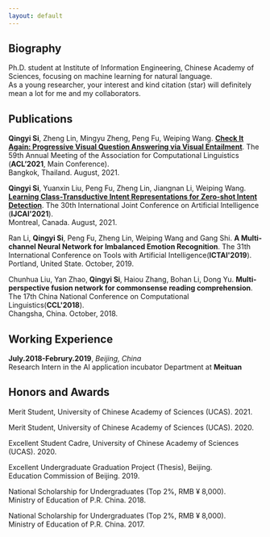 ```yaml
---
layout: default
---
```



## Biography

Ph.D. student at Institute of Information Engineering, Chinese Academy of Sciences, focusing on machine learning for natural language.   
As a young researcher, your interest and kind citation (star) will definitely mean a lot for me and my collaborators.

## Publications

**Qingyi Si**, Zheng Lin, Mingyu Zheng, Peng Fu, Weiping Wang. [**Check It Again: Progressive Visual Question Answering via Visual Entailment**](https://github.com/PhoebusSi/SAR). The 59th Annual Meeting of the Association for Computational Linguistics (**ACL’2021**, Main Conference).   
Bangkok, Thailand. August, 2021.

**Qingyi Si**, Yuanxin Liu, Peng Fu, Zheng Lin, Jiangnan Li, Weiping Wang. [**Learning Class-Transductive Intent Representations for Zero-shot Intent Detection**](https://github.com/PhoebusSi/CTIR). The 30th International Joint Conference on Artificial Intelligence (**IJCAI'2021**).   
Montreal, Canada. August, 2021.

Ran Li, **Qingyi Si**, Peng Fu, Zheng Lin, Weiping Wang and Gang Shi. **A Multi-channel Neural Network for Imbalanced Emotion Recognition**. The 31th International Conference on Tools with Artificial Intelligence(**ICTAI'2019**).   
Portland, United State. October, 2019.

Chunhua Liu, Yan Zhao, **Qingyi Si**, Haiou Zhang, Bohan Li, Dong Yu. **Multi-perspective fusion network for commonsense reading comprehension**. The 17th China National Conference on Computational Linguistics(**CCL'2018**).   
Changsha, China. October, 2018.


## Working Experience
**July.2018-Februry.2019**, *Beijing, China*   
Research Intern in the AI application incubator Department at **Meituan**

## Honors and Awards
Merit Student, University of Chinese Academy of Sciences (UCAS). 2021.

Merit Student, University of Chinese Academy of Sciences (UCAS). 2020.

Excellent Student Cadre, University of Chinese Academy of Sciences (UCAS). 2020.

Excellent Undergraduate Graduation Project (Thesis), Beijing.   
Education Commission of Beijing. 2019.

National Scholarship for Undergraduates (Top 2%, RMB ¥ 8,000).  
Ministry of Education of P.R. China. 2018.

National Scholarship for Undergraduates (Top 2%, RMB ¥ 8,000).  
Ministry of Education of P.R. China. 2017.



